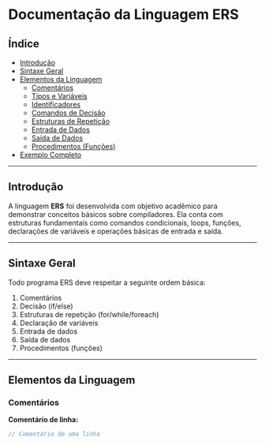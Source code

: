 # Documentação da Linguagem ERS

## Índice
- [Introdução](#introdução)
- [Sintaxe Geral](#sintaxe-geral)
- [Elementos da Linguagem](#elementos-da-linguagem)
  - [Comentários](#comentários)
  - [Tipos e Variáveis](#tipos-e-variáveis)
  - [Identificadores](#identificadores)
  - [Comandos de Decisão](#comandos-de-decisão)
  - [Estruturas de Repetição](#estruturas-de-repetição)
  - [Entrada de Dados](#entrada-de-dados)
  - [Saída de Dados](#saída-de-dados)
  - [Procedimentos (Funções)](#procedimentos-funções)
- [Exemplo Completo](#exemplo-completo)

---

## Introdução

A linguagem **ERS** foi desenvolvida com objetivo acadêmico para demonstrar conceitos básicos sobre compiladores. Ela conta com estruturas fundamentais como comandos condicionais, loops, funções, declarações de variáveis e operações básicas de entrada e saída.

---

## Sintaxe Geral

Todo programa ERS deve respeitar a seguinte ordem básica:

1. Comentários
2. Decisão (if/else)
3. Estruturas de repetição (for/while/foreach)
4. Declaração de variáveis
5. Entrada de dados
6. Saída de dados
7. Procedimentos (funções)

---

## Elementos da Linguagem

### Comentários

**Comentário de linha:**  

```java
// Comentário de uma linha

